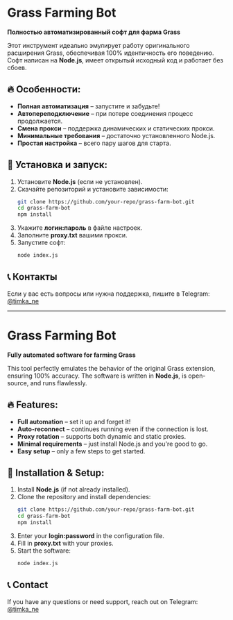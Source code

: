 # Grass Farming Bot

**Полностью автоматизированный софт для фарма Grass**

Этот инструмент идеально эмулирует работу оригинального расширения Grass, обеспечивая 100% идентичность его поведению. Софт написан на **Node.js**, имеет открытый исходный код и работает без сбоев.

## 🔥 Особенности:

- **Полная автоматизация** – запустите и забудьте!
- **Автопереподключение** – при потере соединения процесс продолжается.
- **Смена прокси** – поддержка динамических и статических прокси.
- **Минимальные требования** – достаточно установленного Node.js.
- **Простая настройка** – всего пару шагов для старта.

## 🚀 Установка и запуск:

1. Установите **Node.js** (если не установлен).
2. Скачайте репозиторий и установите зависимости:
   ```sh
   git clone https://github.com/your-repo/grass-farm-bot.git
   cd grass-farm-bot
   npm install
   ```
3. Укажите **логин:пароль** в файле настроек.
4. Заполните **proxy.txt** вашими прокси.
5. Запустите софт:
   ```sh
   node index.js
   ```

## 📞 Контакты

Если у вас есть вопросы или нужна поддержка, пишите в Telegram: [@timka\_ne](https://t.me/timka_ne)

------------------------------------------------------------------------------------------------------

# Grass Farming Bot

**Fully automated software for farming Grass**

This tool perfectly emulates the behavior of the original Grass extension, ensuring 100% accuracy. The software is written in **Node.js**, is open-source, and runs flawlessly.

## 🔥 Features:

- **Full automation** – set it up and forget it!
- **Auto-reconnect** – continues running even if the connection is lost.
- **Proxy rotation** – supports both dynamic and static proxies.
- **Minimal requirements** – just install Node.js and you're good to go.
- **Easy setup** – only a few steps to get started.

## 🚀 Installation & Setup:

1. Install **Node.js** (if not already installed).
2. Clone the repository and install dependencies:
   ```sh
   git clone https://github.com/your-repo/grass-farm-bot.git
   cd grass-farm-bot
   npm install
   ```
3. Enter your **login:password** in the configuration file.
4. Fill in **proxy.txt** with your proxies.
5. Start the software:
   ```sh
   node index.js
   ```

## 📞 Contact
If you have any questions or need support, reach out on Telegram: [@timka_ne](https://t.me/timka_ne)
